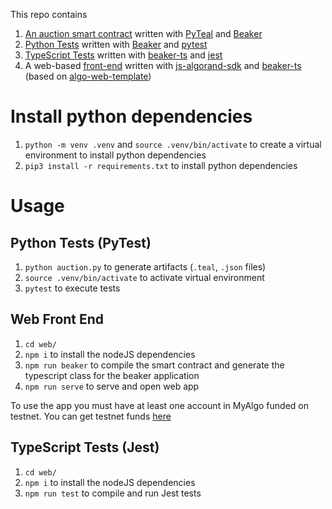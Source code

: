 This repo contains 
1. [An auction smart contract](auction.py) written with [PyTeal](https://github.com/algorand/pyteal) and [Beaker](https://github.com/algorand-devrel/beaker)
2. [Python Tests](test_auction.py) written with [Beaker](https://github.com/algorand-devrel/beaker) and [pytest](https://docs.pytest.org/en/7.1.x/)
3. [TypeScript Tests](web/spec/index.spec.ts) written with [beaker-ts](https://github.com/algorand-devrel/beaker-ts) and [jest](https://github.com/facebook/jest)
4. A web-based [front-end](web/) written with [js-algorand-sdk](https://github.com/algorand-devrel/beaker) and [beaker-ts](https://github.com/algorand-devrel/beaker-ts) (based on [algo-web-template](https://github.com/algorand-devrel/algo-web-template))

# Install python dependencies

1. `python -m venv .venv` and `source .venv/bin/activate` to create a virtual environment to install python dependencies
2. `pip3 install -r requirements.txt` to install python dependencies


# Usage

## Python Tests (PyTest)

1. `python auction.py` to generate artifacts (`.teal`, `.json` files)
2. `source .venv/bin/activate` to activate virtual environment
3. `pytest` to execute tests

## Web Front End

1. `cd web/`
2. `npm i` to install the nodeJS dependencies
3. `npm run beaker` to compile the smart contract and generate the typescript class for the beaker application
4. `npm run serve` to serve and open web app

To use the app you must have at least one account in MyAlgo funded on testnet. You can get testnet funds [here](https://bank.testnet.algorand.network/)

## TypeScript Tests (Jest)

1. `cd web/`
2. `npm i` to install the nodeJS dependencies
4. `npm run test` to compile and run Jest tests

